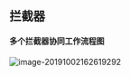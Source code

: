 ## 拦截器

#### 多个拦截器协同工作流程图

![image-20191002162619292](/Users/admin/Desktop/document/学习/Java-review/spring/interceptor/assets/image-20191002162619292.png)